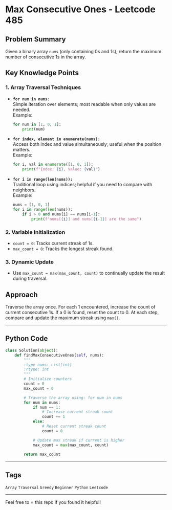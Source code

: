 # Max Consecutive Ones - Leetcode 485

## Problem Summary
Given a binary array `nums` (only containing 0s and 1s), return the maximum number of consecutive 1s in the array.

## Key Knowledge Points
### 1. Array Traversal Techniques
- **`for num in nums:`**  
  Simple iteration over elements; most readable when only values are needed.  
  Example:
  ```python
  for num in [1, 0, 1]:
      print(num)
  ```

- **`for index, element in enumerate(nums):`**  
  Access both index and value simultaneously; useful when the position matters.  
  Example:
  ```python
  for i, val in enumerate([1, 0, 1]):
      print(f"Index: {i}, Value: {val}")
  ```

- **`for i in range(len(nums)):`**  
  Traditional loop using indices; helpful if you need to compare with neighbors.  
  Example:
  ```python
  nums = [1, 0, 1]
  for i in range(len(nums)):
      if i > 0 and nums[i] == nums[i-1]:
          print(f"nums[{i}] and nums[{i-1}] are the same")
  ```

### 2. Variable Initialization
- `count = 0`: Tracks current streak of 1s.
- `max_count = 0`: Tracks the longest streak found.

### 3. Dynamic Update
- Use `max_count = max(max_count, count)` to continually update the result during traversal.

## Approach
Traverse the array once. For each 1 encountered, increase the count of current consecutive 1s. 
If a 0 is found, reset the count to 0. At each step, compare and update the maximum streak using `max()`.

---

## Python Code
```python
class Solution(object):
    def findMaxConsecutiveOnes(self, nums):
        """
        :type nums: List[int]
        :rtype: int
        """
        # Initialize counters
        count = 0
        max_count = 0

        # Traverse the array using: for num in nums
        for num in nums:
            if num == 1:
                # Increase current streak count
                count += 1
            else:
                # Reset current streak count
                count = 0

            # Update max streak if current is higher
            max_count = max(max_count, count)

        return max_count
```

---

## Tags
`Array` `Traversal` `Greedy` `Beginner` `Python` `Leetcode`

---

Feel free to ⭐ this repo if you found it helpful!
